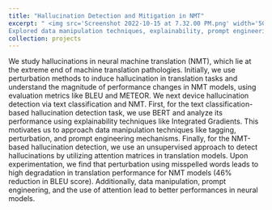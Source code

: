 ```yaml
---
title: "Hallucination Detection and Mitigation in NMT"
excerpt: " <img src='Screenshot 2022-10-15 at 7.32.00 PM.png' width='500' align='right'>
Explored data manipulation techniques, explainability, prompt engineering, and unsupervised approaches (using attention matrices) to detect and mitigate hallucinations.[(Repo Link)](https://github.com/AnganaB/Hallucinations_NMT) "
collection: projects
---
```




We study hallucinations in neural machine translation (NMT), which lie at the extreme end of machine translation pathologies. Initially, we use perturbation methods to induce hallucination in translation tasks and understand the magnitude of performance changes in NMT models, using evaluation metrics like BLEU and METEOR. We next device hallucination detection via text classification and NMT. First, for the text classification-based hallucination detection task, we use BERT and analyze its performance using explainability techniques like Integrated Gradients. This motivates us to approach data manipulation techniques like tagging, perturbation, and prompt engineering mechanisms. Finally, for the NMT-based hallucination detection, we use an unsupervised approach to detect hallucinations by utilizing attention matrices in translation models. Upon experimentation, we find that perturbation using misspelled words leads to high degradation in translation performance for NMT models (46% reduction in BLEU score). Additionally, data manipulation, prompt engineering, and the use of attention lead to better performances in neural models. 

